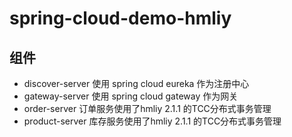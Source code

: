 # spring-cloud-demo-hmliy

## 组件
- discover-server 使用 spring cloud eureka 作为注册中心 
- gateway-server 使用 spring cloud gateway 作为网关
- order-server 订单服务使用了hmliy 2.1.1 的TCC分布式事务管理
- product-server 库存服务使用了hmliy 2.1.1 的TCC分布式事务管理